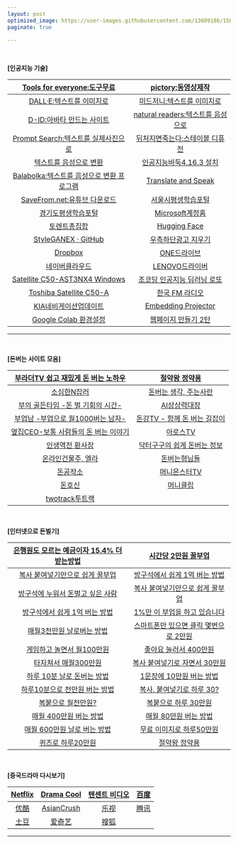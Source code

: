 ```yaml
---
layout: post
optimized_image: https://user-images.githubusercontent.com/13609186/158834851-5c5d7736-001b-448d-8bb6-eb99f2f16233.jpg
paginate: true

---
```

<br>

**[인공지능 기술]** 

| [Tools for everyone:도구무료](https://ai.google/tools/) | [pictory:동영상제작](https://app.pictory.ai/textinput) |
| :---: | :---: |
| [DALL·E:텍스트를 이미지로](https://labs.openai.com/) | [미드저니:텍스트를 이미지로](https://discord.com/channels/662267976984297473/@home) |
| [D-ID:아바타 만드는 사이트](https://studio.d-id.com/?video=tlk_fa1ueJObWfSiYe4RT57u2) | [natural readers:텍스트를 음성으로](https://www.naturalreaders.com/online/) |
| [Prompt Search:텍스트를 실제사진으로](https://www.ptsearch.info/home/) | [뒤처지면죽는다:스테이블 디퓨전](https://www.youtube.com/@backdie) |
| [텍스트를 음성으로 변환](https://text-to-speech.imtranslator.net/speech.asp) | [인공지능바둑4.16.3 설치](https://www.youtube.com/watch?app=desktop&v=RgKI_LxXH6k) |
| [Balabolka:텍스트를 음성으로 변환 프로그램](http://www.cross-plus-a.com/kr/balabolka.htm) | [Translate and Speak](https://imtranslator.net/translate-and-speak/) |
| [SaveFrom.net:유튜브 다운로드](https://us.savefrom.net/) | [서울시평생학습포털](https://sll.seoul.go.kr/main/MainView.do) |
| [경기도평생학습포털](https://www.gseek.kr/member/rl/main.do) | [Microsoft계정홈](https://account.microsoft.com/account/Account?ru=https%3A%2F%2Faccount.microsoft.com%2F&destrt=home.landing) |
| [토렌트총집합](https://www.mango38.net/review/torrentyatorrent.php) | [Hugging Face](https://huggingface.co/spaces/PKUWilliamYang/StyleGANEX) |
| [StyleGANEX · GitHub](https://github.com/williamyang1991/StyleGANEX/actions) | [우측하단광고 지우기](https://it.donga.com/30173/) |
| [Dropbox](https://www.dropbox.com/login?cont=https%3A%2F%2Fwww.dropbox.com%2Fhome) | [ONE드라이브](https://onedrive.live.com/?id=AFE24E4AFACE3B0D%21102&cid=AFE24E4AFACE3B0D) |
| [네이버클라우드](https://mybox.naver.com/about/introduce) | [LENOVO드라이버](https://pcsupport.lenovo.com/ca/ko/products/laptops-and-netbooks/300-series/330-15ikb-type-81dc/81dc/81dc004ukr/pf17zx37/downloads/automatic-driver-update) |
| [Satellite C50-AST3NX4 Windows](http://toshibadriversdownload.com/satellite-c50-ast3nx4-windows-8-1-64bit-drivers/) | [조코딩 인공지능 딥러닝 로또](https://animalface.site/lotto.html) |
| [Toshiba Satellite C50-A](https://www.driverscape.com/manufacturers/toshiba/laptops-desktops/satellite-c50-a/34352) | [한국 FM 라디오](https://www.radio-korea.com/) |
| [KIA네비게이션업데이트](https://update.kia.com/KR/KO/updateGuide) | [Embedding Projector](https://projector.tensorflow.org/) |
| [Google Colab 환경설정](https://theorydb.github.io/dev/2019/08/23/dev-ml-colab/) | [웹페이지 만들기 2탄](https://mrchypark.github.io/post/r%EB%A1%9C%EB%82%98%EB%A7%8C%EC%9D%98-%EC%9B%B9%ED%8E%98%EC%9D%B4%EC%A7%80-%EB%A7%8C%EB%93%A4%EA%B8%B0-2%ED%83%84-github-pages/) |

---

<br>

**[돈버는 사이트 모음]** 

| [부라더TV 쉽고 재밌게 돈 버는 노하우](https://www.youtube.com/@burother) | [절약왕 정약용](https://www.youtube.com/@jyyjyy) |
| :---: | :---: |
| [소심한N잡러](https://www.youtube.com/@SmallMind_Njob) | [돈버는 생각, 주는사란](https://www.youtube.com/@ranschool) |
| [부의 골든타임 -돈 벌 기회의 시간-](https://www.youtube.com/@---io2cc/videos) | [AI상상력대장](https://www.youtube.com/@captain_ai/videos) |
| [부업남 -부업으로 월1000버는 남자-](https://www.youtube.com/@---wx1wv) | [돈강TV - 함께 돈 버는 길잡이](https://www.youtube.com/@donkang_withyou) |
| [옆집CEO-보통 사람들의 돈 버는 이야기](https://www.youtube.com/@ceo-nextdoor/videos) | [아로스TV](https://www.youtube.com/@aros/videos) |
| [인생역전 환사장](https://www.youtube.com/@user-us3cb4iy3q/videos) | [닥터구구의 쉽게 돈버는 정보](https://www.youtube.com/@drgugu/videos) |
| [온라인건물주, 엘라](https://www.youtube.com/@ellajeong/videos) | [돈버는형님들](https://www.youtube.com/@cashbrothers1/videos) |
| [돈공작소](https://www.youtube.com/@moneygongjakso) | [머니몬스터TV](https://www.youtube.com/@money_Monster/videos) |
| [돈호신](https://www.youtube.com/@moneygel/videos) | [머니클립](https://www.youtube.com/@greenqueen/videos) |
| [twotrack투트랙](https://www.youtube.com/@twotrack584/videos) | []() |


<br>

**[인터넷으로 돈벌기]**

| [은행원도 모르는 예금이자 15.4% 더 받는방법](https://www.youtube.com/watch?v=ltUCgqrC2g0) | [시간당 2만원 꿀부업](https://www.youtube.com/watch?v=Y8vd8l6U3UE&t=158s) |
| :---: | :---: |
| [복사 붙여넣기만으로 쉽게 꿀부업](https://www.youtube.com/watch?v=DmLHUjYOKhY) | [방구석에서 쉽게 1억 버는 방법](https://www.youtube.com/watch?v=-AV5QI85MbU) |
| [방구석에 누워서 돈벌고 싶은 사람](https://www.youtube.com/watch?v=IExtKg-D8FI) | [복사 붙여넣기만으로 쉽게 꿀부업](https://www.youtube.com/watch?v=DmLHUjYOKhY&t=26s) |
| [방구석에서 쉽게 1억 버는 방법](https://www.youtube.com/watch?v=-AV5QI85MbU&t=32s) | [1%만 이 부업을 하고 있습니다](https://www.youtube.com/watch?v=IExtKg-D8FI) |
| [매월3천만원 날로버는 방법](https://www.youtube.com/watch?v=ZVgj4et5KGg&t=282s) | [스마트폰만 있으면 클릭 몇번으로 2만원](https://www.youtube.com/watch?v=CuunSk_9INg) |
| [게임하고 놀면서 월100만원](https://www.youtube.com/watch?v=lTXIAHqHC-M) | [좋아요 눌러서 400만원](https://www.youtube.com/watch?v=jLiTiDBzrTE) |
| [타자쳐서 매월300만원](https://www.youtube.com/watch?v=PKPyjiIIyWc) | [복사 붙여넣기로 자면서 30만원](https://www.youtube.com/watch?v=D245vDByTnc) |
| [하루 10분 날로 돈버는 방법](https://www.youtube.com/watch?v=Z18vg8icWro) | [1문장에 10만원 버는 방법](https://www.youtube.com/watch?v=X2nqsQhLhDw) |
| [하루10분으로 천만원 버는 방법](https://www.youtube.com/watch?v=_ebfe33ZUKM&t=3s) | [복사, 붙여넣기로 하루 30?](https://www.youtube.com/watch?v=0RLV1eyiyTQ) |
| [복붙으로 월천만원?](https://www.youtube.com/watch?v=-Th5OJXfwvk) | [복붙으로 하루 30만원](https://www.youtube.com/watch?v=sEXtjXTcBT0) |
| [매월 400만원 버는 방법](https://www.youtube.com/watch?v=syHSsLyIjoY) | [매월 80만원 버는 방법](https://www.youtube.com/watch?v=OLGywNGyb_4) |
| [매월 600만원 날로 버는 방법](https://www.youtube.com/watch?v=UScaaYNqZ7k) | [무료 이미지로 하루50만원](https://www.youtube.com/watch?v=IyiQFHoZOWU&t=12s) |
| [퀴즈로 하루20만원](https://www.youtube.com/watch?v=K0O_Pma8hAw&t=357s) | [절약왕 정약용](https://www.youtube.com/@jyyjyy/videos) |

<br>

**[중국드라마 다시보기]** 

| [Netflix](https://www.netflix.com/kr/) | [Drama Cool](https://watchasian.id/) | [텐센트 비디오](https://v.qq.com/) | [百度](http://v.xiaodutv.com/tv) |
| :---: | :---: | :---: | :---: |
| [优酷](https://www.youku.com/channel/webhome) | [AsianCrush](https://www.asiancrush.com/) | [乐视](https://tv.le.com/) | [腾讯](https://v.qq.com/tv/) |
| [土豆](https://tv.tudou.com/) | [爱奇艺](https://www.iqiyi.com/dianshiju/) | [搜狐](https://tv.sohu.com/drama/) | []() |



---


